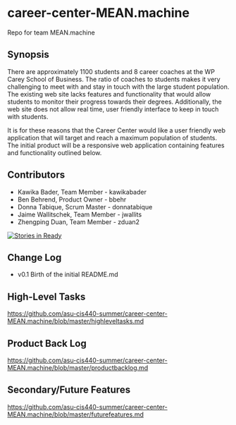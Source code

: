 # career-center-MEAN.machine
Repo for team MEAN.machine

## Synopsis

There are approximately 1100 students and 8 career coaches at the WP Carey School of Business.  The ratio of coaches to students makes it very challenging to meet with and stay in touch with the large student population.  The existing web site lacks features and functionality that would allow students to monitor their progress towards their degrees.  Additionally, the web site does not allow real time, user friendly interface to keep in touch with students. 

It is for these reasons that the Career Center would like a user friendly web application that will target and reach a maximum population of students.  The initial product will be a responsive web application containing features and functionality outlined below.

## Contributors

- Kawika Bader, Team Member - kawikabader
- Ben Behrend, Product Owner - bbehr
- Donna Tabique, Scrum Master - donnatabique
- Jaime Wallitschek, Team Member - jwallits
- Zhengping Duan, Team Member - zduan2

[![Stories in Ready](https://badge.waffle.io/asu-cis440-summer/career-center-MEAN.machine.svg?label=ready&title=Ready)](http://waffle.io/asu-cis440-summer/career-center-MEAN.machine)

## Change Log
- v0.1 Birth of the initial README.md

## High-Level Tasks
https://github.com/asu-cis440-summer/career-center-MEAN.machine/blob/master/highleveltasks.md

## Product Back Log
https://github.com/asu-cis440-summer/career-center-MEAN.machine/blob/master/productbacklog.md

## Secondary/Future Features
https://github.com/asu-cis440-summer/career-center-MEAN.machine/blob/master/futurefeatures.md
